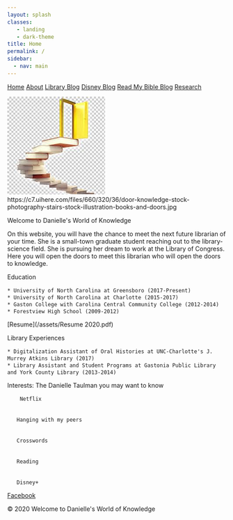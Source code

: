 ```yaml
---
layout: splash
classes:
   - landing
   - dark-theme
title: Home
permalink: /
sidebar:
  - nav: main
---
```


[Home](/)
[About](/about/)
[Library Blog](/library/)
[Disney Blog](/disney/)
[Read My Bible Blog](/bible/)
[Research](/research/)

<img src="/assets/Door to Knowledge.jpg" width="225px" length="225px">
https://c7.uihere.com/files/660/320/36/door-knowledge-stock-photography-stairs-stock-illustration-books-and-doors.jpg

Welcome to Danielle's World of Knowledge

  On this website, you will have the chance to meet the next future librarian of your time. She is a small-town graduate student reaching out to the library-science field. She is pursuing her dream to work at the Library of Congress. Here you will open the doors to meet this librarian who will open the doors to knowledge.


Education

    * University of North Carolina at Greensboro (2017-Present)
    * University of North Carolina at Charlotte (2015-2017)
    * Gaston College with Carolina Central Community College (2012-2014)
    * Forestview High School (2009-2012)

[Resume](/assets/Resume 2020.pdf)

Library Experiences

    * Digitalization Assistant of Oral Histories at UNC-Charlotte's J. Murrey Atkins Library (2017)
    * Library Assistant and Student Programs at Gastonia Public Library and York County Library (2013-2014)

Interests: The Danielle Taulman you may want to know


        Netflix


       Hanging with my peers


       Crosswords


       Reading


       Disney+



[Facebook](https://www.facebook.com/danielle.taulman)


 &copy; 2020 Welcome to Danielle's World of Knowledge
